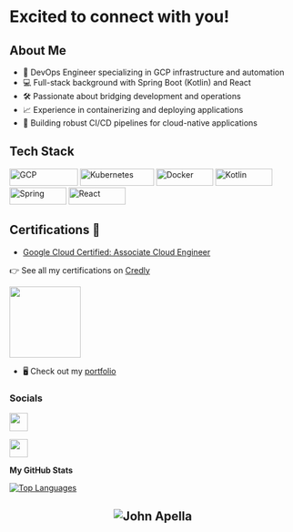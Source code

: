 # Excited to connect with you!

## About Me
- 🚀 DevOps Engineer specializing in GCP infrastructure and automation
- 💻 Full-stack background with Spring Boot (Kotlin) and React
- 🛠️ Passionate about bridging development and operations
- 📈 Experience in containerizing and deploying applications
- 🔄 Building robust CI/CD pipelines for cloud-native applications

## Tech Stack
<p align="left">
  <img alt="GCP" src="https://img.shields.io/badge/Google_Cloud-4285F4?style=for-the-badge&logo=google-cloud&logoColor=white" width="120" height="30" />
  <img alt="Kubernetes" src="https://img.shields.io/badge/kubernetes-%23326ce5.svg?style=for-the-badge&logo=kubernetes&logoColor=white" width="130" height="30"/>
  <img alt="Docker" src="https://img.shields.io/badge/docker-%230db7ed.svg?style=for-the-badge&logo=docker&logoColor=white" width="100" height="30"/>
  <img alt="Kotlin" src="https://img.shields.io/badge/kotlin-%237F52FF.svg?style=for-the-badge&logo=kotlin&logoColor=white" width="100" height="30"/>
  <img alt="Spring" src="https://img.shields.io/badge/spring-%236DB33F.svg?style=for-the-badge&logo=spring&logoColor=white" width="100" height="30"/>
  <img alt="React" src="https://img.shields.io/badge/react-%2320232a.svg?style=for-the-badge&logo=react&logoColor=%2361DAFB" width="100" height="30"/>
</p>

## **Certifications 🏅**
- [Google Cloud Certified: Associate Cloud Engineer](https://www.credential.net/credentials)

👉 See all my certifications on [Credly](https://www.credly.com/users/john-apella)

<p align="left">
  <img src="https://images.credly.com/size/680x680/images/ae9a98c9-240b-47b1-9105-acd4f6b02c85/image.png" width="125" height="125">
</p>

- 🖥️ Check out my <a href="https://www.johnapella.com/" target="_blank">portfolio</a>


### Socials

<p align="left"><a href="https://www.linkedin.com/in/johnapella/" target="_blank" rel="noreferrer"><img src="https://raw.githubusercontent.com/danielcranney/readme-generator/main/public/icons/socials/linkedin.svg" width="32" height="32" /></a>

<a href="https://www.twitter.com/apella_john" target="_blank" rel="noreferrer"><img src="https://raw.githubusercontent.com/danielcranney/readme-generator/main/public/icons/socials/twitter.svg" width="32" height="32" /></a></p>

<b>My GitHub Stats</b>

<a href="https://github.com/apella1" align="left"><img src="https://github-readme-stats.vercel.app/api/top-langs/?username=apella1&langs_count=5&title_color=0891b2&text_color=ffffff&icon_color=0891b2&bg_color=1c1917&hide_border=true&locale=en&custom_title=Top%20%Languages" alt="Top Languages" /></a>

<h2 align="center"> <img src="https://komarev.com/ghpvc/?username=apella1" alt="John Apella" /> <h2>

<!---
apella1/apella1 is a ✨ special ✨ repository because its `README.md` (this file) appears on your GitHub profile.
You can click the Preview link to take a look at your changes.
--->
